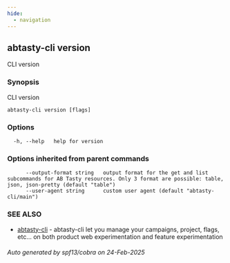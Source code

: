 ```yaml
---
hide:
  - navigation
---
```

## abtasty-cli version

CLI version

### Synopsis

CLI version

```
abtasty-cli version [flags]
```

### Options

```
  -h, --help   help for version
```

### Options inherited from parent commands

```
      --output-format string   output format for the get and list subcommands for AB Tasty resources. Only 3 format are possible: table, json, json-pretty (default "table")
      --user-agent string      custom user agent (default "abtasty-cli/main")
```

### SEE ALSO

* [abtasty-cli](abtasty-cli.md)	 - abtasty-cli let you manage your campaigns, project, flags, etc... on both product web experimentation and feature experimentation

###### Auto generated by spf13/cobra on 24-Feb-2025
